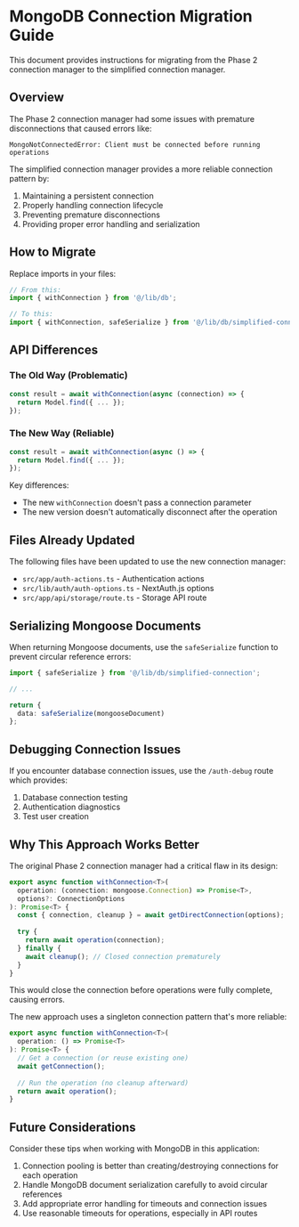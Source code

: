 # MongoDB Connection Migration Guide

This document provides instructions for migrating from the Phase 2 connection manager to the simplified connection manager.

## Overview

The Phase 2 connection manager had some issues with premature disconnections that caused errors like:

```
MongoNotConnectedError: Client must be connected before running operations
```

The simplified connection manager provides a more reliable connection pattern by:

1. Maintaining a persistent connection
2. Properly handling connection lifecycle
3. Preventing premature disconnections
4. Providing proper error handling and serialization

## How to Migrate

Replace imports in your files:

```typescript
// From this:
import { withConnection } from '@/lib/db';

// To this:
import { withConnection, safeSerialize } from '@/lib/db/simplified-connection';
```

## API Differences

### The Old Way (Problematic)

```typescript
const result = await withConnection(async (connection) => {
  return Model.find({ ... });
});
```

### The New Way (Reliable)

```typescript
const result = await withConnection(async () => {
  return Model.find({ ... });
});
```

Key differences:
- The new `withConnection` doesn't pass a connection parameter
- The new version doesn't automatically disconnect after the operation

## Files Already Updated

The following files have been updated to use the new connection manager:

- `src/app/auth-actions.ts` - Authentication actions
- `src/lib/auth/auth-options.ts` - NextAuth.js options
- `src/app/api/storage/route.ts` - Storage API route

## Serializing Mongoose Documents

When returning Mongoose documents, use the `safeSerialize` function to prevent circular reference errors:

```typescript
import { safeSerialize } from '@/lib/db/simplified-connection';

// ...

return {
  data: safeSerialize(mongooseDocument)
};
```

## Debugging Connection Issues

If you encounter database connection issues, use the `/auth-debug` route which provides:

1. Database connection testing
2. Authentication diagnostics
3. Test user creation

## Why This Approach Works Better

The original Phase 2 connection manager had a critical flaw in its design:

```typescript
export async function withConnection<T>(
  operation: (connection: mongoose.Connection) => Promise<T>,
  options?: ConnectionOptions
): Promise<T> {
  const { connection, cleanup } = await getDirectConnection(options);
  
  try {
    return await operation(connection);
  } finally {
    await cleanup(); // Closed connection prematurely
  }
}
```

This would close the connection before operations were fully complete, causing errors.

The new approach uses a singleton connection pattern that's more reliable:

```typescript
export async function withConnection<T>(
  operation: () => Promise<T>
): Promise<T> {
  // Get a connection (or reuse existing one)
  await getConnection();
  
  // Run the operation (no cleanup afterward)
  return await operation();
}
```

## Future Considerations

Consider these tips when working with MongoDB in this application:

1. Connection pooling is better than creating/destroying connections for each operation
2. Handle MongoDB document serialization carefully to avoid circular references
3. Add appropriate error handling for timeouts and connection issues
4. Use reasonable timeouts for operations, especially in API routes
